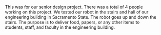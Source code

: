This was for our senior design project. There was a total of 4 people working on this project. We tested our robot in the stairs and hall of our engineering building in Sacramento State. The robot goes up and down the stairs. The purpose is to deliver food, papers, or any other items to students, staff, and faculty in the engineering building. 
